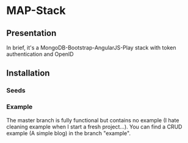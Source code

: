 MAP-Stack
=========

## Presentation ##

In brief, it's a MongoDB-Bootstrap-AngularJS-Play stack with token authentication and OpenID

## Installation ##

### Seeds ###

### Example ###
The master branch is fully functional but contains no example (I hate cleaning example when I start a fresh project...).
You can find a CRUD example (A simple blog) in the branch "example".






